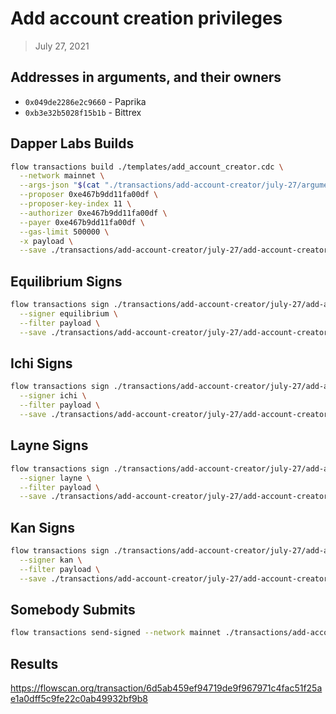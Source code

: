 # Add account creation privileges

> July 27, 2021

## Addresses in arguments, and their owners

- `0x049de2286e2c9660` - Paprika
- `0xb3e32b5028f15b1b` - Bittrex

## Dapper Labs Builds

```sh
flow transactions build ./templates/add_account_creator.cdc \
  --network mainnet \
  --args-json "$(cat "./transactions/add-account-creator/july-27/arguments.json")" \
  --proposer 0xe467b9dd11fa00df \
  --proposer-key-index 11 \
  --authorizer 0xe467b9dd11fa00df \
  --payer 0xe467b9dd11fa00df \
  --gas-limit 500000 \
  -x payload \
  --save ./transactions/add-account-creator/july-27/add-account-creator-july-27-unsigned.rlp
```

## Equilibrium Signs

```sh
flow transactions sign ./transactions/add-account-creator/july-27/add-account-creator-july-27-unsigned.rlp \
  --signer equilibrium \
  --filter payload \
  --save ./transactions/add-account-creator/july-27/add-account-creator-july-27-sig-1.rlp
```

## Ichi Signs

```sh
flow transactions sign ./transactions/add-account-creator/july-27/add-account-creator-july-27-sig-1.rlp \
  --signer ichi \
  --filter payload \
  --save ./transactions/add-account-creator/july-27/add-account-creator-july-27-sig-2.rlp
```

## Layne Signs

```sh
flow transactions sign ./transactions/add-account-creator/july-27/add-account-creator-july-27-sig-2.rlp \
  --signer layne \
  --filter payload \
  --save ./transactions/add-account-creator/july-27/add-account-creator-july-27-sig-3.rlp
```

## Kan Signs

```sh
flow transactions sign ./transactions/add-account-creator/july-27/add-account-creator-july-27-sig-3.rlp \
  --signer kan \
  --filter payload \
  --save ./transactions/add-account-creator/july-27/add-account-creator-july-27-sig-complete.rlp
```


## Somebody Submits

```sh
flow transactions send-signed --network mainnet ./transactions/add-account-creator/july-27/add-account-creator-july-27-sig-complete.rlp
```

## Results

https://flowscan.org/transaction/6d5ab459ef94719de9f967971c4fac51f25ae1a0dff5c9fe22c0ab49932bf9b8
